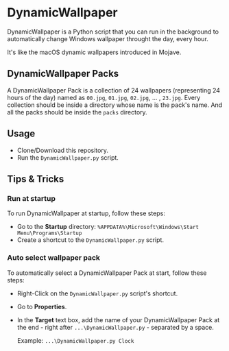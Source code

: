 # DynamicWallpaper
DynamicWallpaper is a Python script that you can run in the background to
automatically change Windows wallpaper throught the day, every hour.

It's like the macOS dynamic wallpapers introduced in Mojave.

## DynamicWallpaper Packs
A DynamicWallpaper Pack is a collection of 24 wallpapers (representing 24 hours
of the day) named as `00.jpg`, `01.jpg`, `02.jpg`, ... , `23.jpg`.
Every collection should be inside a directory whose name is the pack's name.
And all the packs should be inside the `packs` directory.

## Usage
- Clone/Download this repository.
- Run the `DynamicWallpaper.py` script.

## Tips & Tricks

### Run at startup
To run DynamicWallpaper at startup, follow these steps:
- Go to the **Startup** directory:
  `%APPDATA%\Microsoft\Windows\Start Menu\Programs\Startup`
- Create a shortcut to the `DynamicWallpaper.py` script.

### Auto select wallpaper pack
To automatically select a DynamicWallpaper Pack at start, follow these steps:
- Right-Click on the `DynamicWallpaper.py` script's shortcut.
- Go to **Properties**.
- In the **Target** text box, add the name of your DynamicWallpaper Pack at the
  end - right after `...\DynamicWallpaper.py` - separated by a space.

  Example: `...\DynamicWallpaper.py Clock`
